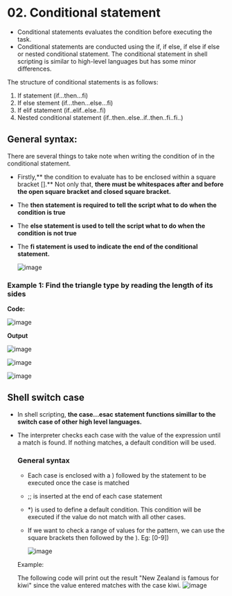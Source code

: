 # 02. Conditional statement
- Conditional statements evaluates the condition before executing the task.
- Conditional statements are conducted using the if, if else, if else if else or nested conditional statement. The conditional statement in shell scripting is similar to high-level languages but has some minor differences.

The structure of conditional statements is as follows:
1. If statement (if...then...fi)
2. If else stement (if...then...else...fi)
3. If elif statement (if..elif..else..fi)
4. Nested conditional statement (if..then..else..if..then..fi..fi..)

## General syntax:
There are several things to take note when writing the condition of in the conditional statement.
- Firstly,** the condition to evaluate has to be enclosed within a square bracket [].** Not only that, **there must be whitespaces after and before the open square bracket and closed square bracket.**
- The **then statement is required to tell the script what to do when the condition is true**
- The **else statement is used to tell the script what to do when the condition is not true**
- The **fi statement is used to indicate the end of the conditional statement.**

  ![image](https://github.com/Fong20/Learning-repository/assets/150316121/2a7dad1a-4850-4855-8734-2a55f616495e)


### Example 1: Find the triangle type by reading the length of its sides

**Code:**

![image](https://github.com/Fong20/Learning-repository/assets/150316121/c9f1534b-d919-41cb-8aeb-95c03e359479)

**Output**

![image](https://github.com/Fong20/Learning-repository/assets/150316121/02a6554e-6ade-4d66-ad22-3d3866a04a3d)

![image](https://github.com/Fong20/Learning-repository/assets/150316121/d08115ca-396e-43d6-8c0e-6a1db69a79ee)

![image](https://github.com/Fong20/Learning-repository/assets/150316121/04e5df1b-6bd6-4c48-ae88-fe7ad2157e34)

## Shell switch case
- In shell scripting, **the case...esac statement functions simillar to the switch case of other high level languages.**
- The interpreter checks each case with the value of the expression until a match is found. If nothing matches, a default condition will be used.

  ### General syntax
  - Each case is enclosed with a ) followed by the statement to be executed once the case is matched
  - ;; is inserted at the end of each case statement
  - *) is used to define a default condition. This condition will be executed if the value do not match with all other cases.
  - If we want to check a range of values for the pattern, we can use the square brackets then followed by the ). Eg: [0-9])
  
    ![image](https://github.com/Fong20/Learning-repository/assets/150316121/a0188c7d-397e-48a2-9532-c58854e60615)
  
  
  Example:
  
  The following code will print out the result "New Zealand is famous for kiwi" since the value entered matches with the case kiwi.
  ![image](https://github.com/Fong20/Learning-repository/assets/150316121/8dc9375c-76be-4fbb-abb1-027e95c9059e)



